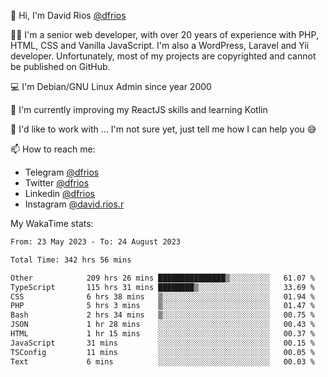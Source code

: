 👋 Hi, I'm David Rios [@dfrios](https://github.com/dfrios)

👨‍💻 I'm a senior web developer, with over 20 years of experience with PHP, HTML, CSS and Vanilla JavaScript. I'm also a WordPress, Laravel and Yii developer. Unfortunately, most of my projects are copyrighted and cannot be published on GitHub.

💻 I'm Debian/GNU Linux Admin since year 2000

🌱 I'm currently improving my ReactJS skills and learning Kotlin

💞️ I'd like to work with ... I'm not sure yet, just tell me how I can help you 😅


📫 How to reach me:
* Telegram [@dfrios](https://t.me/dfrios)
* Twitter [@dfrios](https://twitter.com/dfrios)
* Linkedin [@dfrios](https://linkedin.com/in/dfrios)
* Instagram [@david.rios.r](https://instagram.com/david.rios.r)



My WakaTime stats:
<!--START_SECTION:waka-->

```txt
From: 23 May 2023 - To: 24 August 2023

Total Time: 342 hrs 56 mins

Other            209 hrs 26 mins ███████████████▒░░░░░░░░░   61.07 %
TypeScript       115 hrs 31 mins ████████▒░░░░░░░░░░░░░░░░   33.69 %
CSS              6 hrs 38 mins   ▒░░░░░░░░░░░░░░░░░░░░░░░░   01.94 %
PHP              5 hrs 3 mins    ▒░░░░░░░░░░░░░░░░░░░░░░░░   01.47 %
Bash             2 hrs 34 mins   ▒░░░░░░░░░░░░░░░░░░░░░░░░   00.75 %
JSON             1 hr 28 mins    ░░░░░░░░░░░░░░░░░░░░░░░░░   00.43 %
HTML             1 hr 15 mins    ░░░░░░░░░░░░░░░░░░░░░░░░░   00.37 %
JavaScript       31 mins         ░░░░░░░░░░░░░░░░░░░░░░░░░   00.15 %
TSConfig         11 mins         ░░░░░░░░░░░░░░░░░░░░░░░░░   00.05 %
Text             6 mins          ░░░░░░░░░░░░░░░░░░░░░░░░░   00.03 %
```

<!--END_SECTION:waka-->
